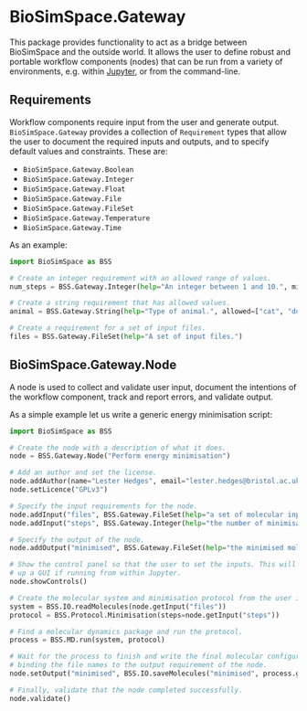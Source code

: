 # BioSimSpace.Gateway

This package provides functionality to act as a bridge between BioSimSpace
and the outside world. It allows the user to define robust and portable workflow
components (nodes) that can be run from a variety of environments, e.g. within
[Jupyter](http://jupyter.org), or from the command-line.

## Requirements

Workflow components require input from the user and generate output.
`BioSimSpace.Gateway` provides a collection of `Requirement` types that allow
the user to document the required inputs and outputs, and to specify default
values and constraints. These are:

- `BioSimSpace.Gateway.Boolean`
- `BioSimSpace.Gateway.Integer`
- `BioSimSpace.Gateway.Float`
- `BioSimSpace.Gateway.File`
- `BioSimSpace.Gateway.FileSet`
- `BioSimSpace.Gateway.Temperature`
- `BioSimSpace.Gateway.Time`

As an example:

```python
import BioSimSpace as BSS

# Create an integer requirement with an allowed range of values.
num_steps = BSS.Gateway.Integer(help="An integer between 1 and 10.", minimum=1, maximum=10)

# Create a string requirement that has allowed values.
animal = BSS.Gateway.String(help="Type of animal.", allowed=["cat", "dog", "fish"], default="dog")

# Create a requirement for a set of input files.
files = BSS.Gateway.FileSet(help="A set of input files.")
```

## BioSimSpace.Gateway.Node

A node is used to collect and validate user input, document the intentions of
the workflow component, track and report errors, and validate output.

As a simple example let us write a generic energy minimisation script:

```python
import BioSimSpace as BSS

# Create the node with a description of what it does.
node = BSS.Gateway.Node("Perform energy minimisation")

# Add an author and set the license.
node.addAuthor(name="Lester Hedges", email="lester.hedges@bristol.ac.uk", affiliation="University of Bristol")
node.setLicence("GPLv3")

# Specify the input requirements for the node.
node.addInput("files", BSS.Gateway.FileSet(help="a set of molecular input files"))
node.addInput("steps", BSS.Gateway.Integer(help="the number of minimisation steps", minimum=0, maximum=100000, default=10000))

# Specify the output of the node.
node.addOutput("minimised", BSS.Gateway.FileSet(help="the minimised molecular system"))

# Show the control panel so that the user to set the inputs. This will bring
# up a GUI if running from within Jupyter.
node.showControls()

# Create the molecular system and minimisation protocol from the user input.
system = BSS.IO.readMolecules(node.getInput("files"))
protocol = BSS.Protocol.Minimisation(steps=node.getInput("steps"))

# Find a molecular dynamics package and run the protocol.
process = BSS.MD.run(system, protocol)

# Wait for the process to finish and write the final molecular configuration to file,
# binding the file names to the output requirement of the node.
node.setOutput("minimised", BSS.IO.saveMolecules("minimised", process.getSystem(block=True), system.fileFormat()))

# Finally, validate that the node completed successfully.
node.validate()
```
